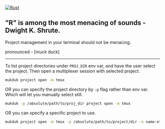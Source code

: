[![Rust](https://github.com/pitoniak32/mukduk/actions/workflows/release.yml/badge.svg)](https://github.com/pitoniak32/mukduk/actions/workflows/release.yml)
## "R" is among the most menacing of sounds - Dwight K. Shrute.

Project management in your terminal should not be menacing.

pronounced - [muck duck]

---

To list project directories under `PROJ_DIR` env var, and have the user select the project. Then open a multiplexer session with selected project.
```bash
mukduk project open -m tmux
```

OR you can specify the project directory by `-p` flag rather than env var. Which will let you manually select still.

```bash
mukduk -p /absolute/path/to/proj_dir project open -m tmux
```

OR you can specify a specific project to use.

```bash
mukduk project open -m tmux -p /absolute/path/to/project/dir -n name-other-than-dir-name
```